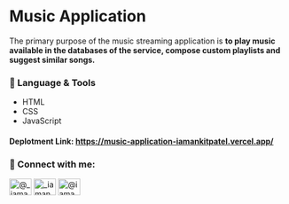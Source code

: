 # Music Application

<p>The primary purpose of the music streaming application is <b>to play music available in the databases of the service, compose custom playlists and suggest similar songs.</b></p>

<h3>🚀 Language & Tools</h3>
<ul>
<li>HTML</li>
<li>CSS</li>
<li>JavaScript</li>
</ul>

<h4>Deplotment Link: <a href="https://music-application-iamankitpatel.vercel.app/">https://music-application-iamankitpatel.vercel.app/</a></h4>

<h3 align="left">🔗 Connect with me:</h3>
<p align="left">
<a href="https://twitter.com/@_iamankitpatel" target="blank"><img align="center" src="https://raw.githubusercontent.com/rahuldkjain/github-profile-readme-generator/master/src/images/icons/Social/twitter.svg" alt="@_iamankitpatel" height="30" width="40" /></a>
<a href="https://instagram.com/_iamankitpatel" target="blank"><img align="center" src="https://raw.githubusercontent.com/rahuldkjain/github-profile-readme-generator/master/src/images/icons/Social/instagram.svg" alt="_iamankitpatel" height="30" width="40" /></a>
<a href="https://www.hackerearth.com/@iamankitpatel" target="blank"><img align="center" src="https://raw.githubusercontent.com/rahuldkjain/github-profile-readme-generator/master/src/images/icons/Social/hackerearth.svg" alt="@iamankitpatel" height="30" width="40" /></a>
</p>
